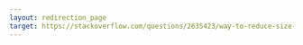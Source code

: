 ```yaml
---
layout: redirection_page
target: https://stackoverflow.com/questions/2635423/way-to-reduce-size-of-ttf-fonts
---
```

